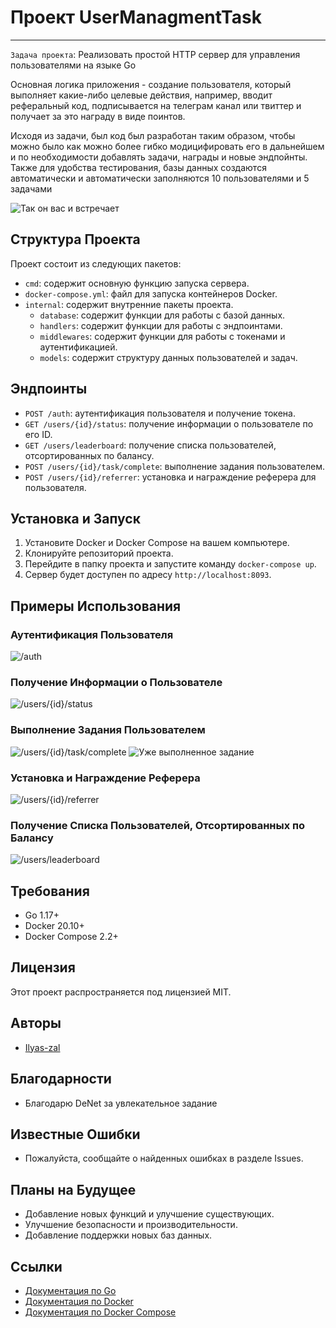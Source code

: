 Проект UserManagmentTask
================


------------------------

`Задача проекта`: Реализовать простой HTTP сервер для управления пользователями на языке Go

Основная логика приложения - создание пользователя, который выполняет какие-либо целевые действия, например, вводит реферальный код, подписывается на телеграм канал или твиттер и получает за это награду в виде поинтов.

Исходя из задачи, был код был разработан таким образом, чтобы можно было как можно более гибко модицифировать его в дальнейшем и по необходимости добавлять задачи, награды и новые эндпойнты.
Также для удобства тестирования, базы данных создаются автоматически и автоматически заполняются 10 пользователями и 5 задачами

![Так он вас и встречает](https://i.ibb.co/6gCtnJn/1-01.png)


Структура Проекта
-----------------

Проект состоит из следующих пакетов:

*   `cmd`: содержит основную функцию запуска сервера.
*   `docker-compose.yml`: файл для запуска контейнеров Docker.
*   `internal`: содержит внутренние пакеты проекта.
    *   `database`: содержит функции для работы с базой данных.
    *   `handlers`: содержит функции для работы с эндпоинтами.
    *   `middlewares`: содержит функции для работы с токенами и аутентификацией.
    *   `models`: содержит структуру данных пользователей и задач.

Эндпоинты
------------

*   `POST /auth`: аутентификация пользователя и получение токена.
*   `GET /users/{id}/status`: получение информации о пользователе по его ID.
*   `GET /users/leaderboard`: получение списка пользователей, отсортированных по балансу.
*   `POST /users/{id}/task/complete`: выполнение задания пользователем.
*   `POST /users/{id}/referrer`: установка и награждение реферера для пользователя.

Установка и Запуск
-------------------

1.  Установите Docker и Docker Compose на вашем компьютере.
2.  Клонируйте репозиторий проекта.
3.  Перейдите в папку проекта и запустите команду `docker-compose up`.
4.  Сервер будет доступен по адресу `http://localhost:8093`.

Примеры Использования
----------------------

### Аутентификация Пользователя

![/auth](https://i.ibb.co/XtV50Sj/2-01.png)

### Получение Информации о Пользователе

![/users/{id}/status](https://i.ibb.co/BNLLdSH/2-02.png)

### Выполнение Задания Пользователем

![/users/{id}/task/complete](https://i.ibb.co/7KqmbcH/2-03.png)
![Уже выполненное задание](https://i.ibb.co/3Y995vh/2-03-2.png)


### Установка и Награждение Реферера

![/users/{id}/referrer](https://i.ibb.co/Rpw6nFf/2-04.png)

### Получение Списка Пользователей, Отсортированных по Балансу

![/users/leaderboard](https://i.ibb.co/tqxjHbt/2-05.png)

Требования
------------

*   Go 1.17+
*   Docker 20.10+
*   Docker Compose 2.2+

Лицензия
----------

Этот проект распространяется под лицензией MIT.

Авторы
--------

*   [Ilyas-zal](https://github.com/ilyas-zal)

Благодарности
--------------

*   Благодарю DeNet за увлекательное задание

Известные Ошибки
-----------------

*   Пожалуйста, сообщайте о найденных ошибках в разделе Issues.

Планы на Будущее
-----------------

*   Добавление новых функций и улучшение существующих.
*   Улучшение безопасности и производительности.
*   Добавление поддержки новых баз данных.

Ссылки
--------

*   [Документация по Go](https://golang.org/doc/)
*   [Документация по Docker](https://docs.docker.com/)
*   [Документация по Docker Compose](https://docs.docker.com/compose/)